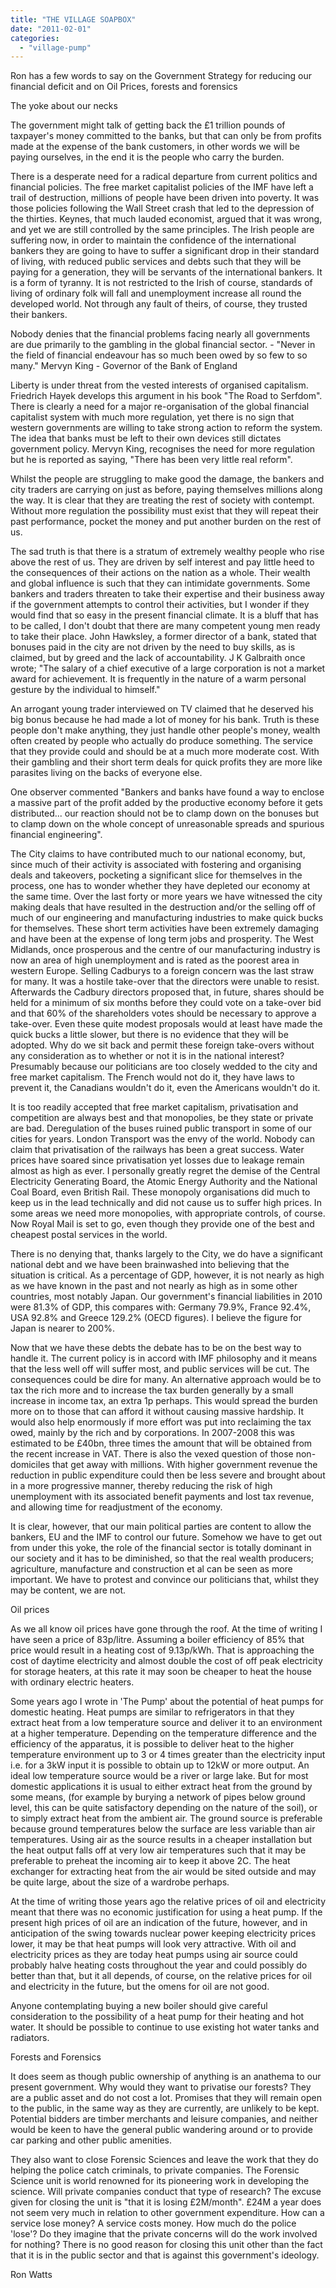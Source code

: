 ```yaml
---
title: "THE VILLAGE SOAPBOX"
date: "2011-02-01"
categories: 
  - "village-pump"
---
```


Ron has a few words to say on the Government Strategy for reducing our financial deficit and on Oil Prices, forests and forensics

The yoke about our necks

The government might talk of getting back the £1 trillion pounds of taxpayer's money committed to the banks, but that can only be from profits made at the expense of the bank customers, in other words we will be paying ourselves, in the end it is the people who carry the burden.

There is a desperate need for a radical departure from current politics and financial policies. The free market capitalist policies of the IMF have left a trail of destruction, millions of people have been driven into poverty. It was those policies following the Wall Street crash that led to the depression of the thirties. Keynes, that much lauded economist, argued that it was wrong, and yet we are still controlled by the same principles. The Irish people are suffering now, in order to maintain the confidence of the international bankers they are going to have to suffer a significant drop in their standard of living, with reduced public services and debts such that they will be paying for a generation, they will be servants of the international bankers. It is a form of tyranny. It is not restricted to the Irish of course, standards of living of ordinary folk will fall and unemployment increase all round the developed world. Not through any fault of theirs, of course, they trusted their bankers.

Nobody denies that the financial problems facing nearly all governments are due primarily to the gambling in the global financial sector. - "Never in the field of financial endeavour has so much been owed by so few to so many." Mervyn King - Governor of the Bank of England

Liberty is under threat from the vested interests of organised capitalism. Friedrich Hayek develops this argument in his book "The Road to Serfdom". There is clearly a need for a major re-organisation of the global financial capitalist system with much more regulation, yet there is no sign that western governments are willing to take strong action to reform the system. The idea that banks must be left to their own devices still dictates government policy. Mervyn King, recognises the need for more regulation but he is reported as saying, "There has been very little real reform".

Whilst the people are struggling to make good the damage, the bankers and city traders are carrying on just as before, paying themselves millions along the way. It is clear that they are treating the rest of society with contempt. Without more regulation the possibility must exist that they will repeat their past performance, pocket the money and put another burden on the rest of us.

The sad truth is that there is a stratum of extremely wealthy people who rise above the rest of us. They are driven by self interest and pay little heed to the consequences of their actions on the nation as a whole. Their wealth and global influence is such that they can intimidate governments. Some bankers and traders threaten to take their expertise and their business away if the government attempts to control their activities, but I wonder if they would find that so easy in the present financial climate. It is a bluff that has to be called, I don't doubt that there are many competent young men ready to take their place. John Hawksley, a former director of a bank, stated that bonuses paid in the city are not driven by the need to buy skills, as is claimed, but by greed and the lack of accountability. J K Galbraith once wrote; "The salary of a chief executive of a large corporation is not a market award for achievement. It is frequently in the nature of a warm personal gesture by the individual to himself."

An arrogant young trader interviewed on TV claimed that he deserved his big bonus because he had made a lot of money for his bank. Truth is these people don't make anything, they just handle other people's money, wealth often created by people who actually do produce something. The service that they provide could and should be at a much more moderate cost. With their gambling and their short term deals for quick profits they are more like parasites living on the backs of everyone else.

One observer commented "Bankers and banks have found a way to enclose a massive part of the profit added by the productive economy before it gets distributed... our reaction should not be to clamp down on the bonuses but to clamp down on the whole concept of unreasonable spreads and spurious financial engineering".

The City claims to have contributed much to our national economy, but, since much of their activity is associated with fostering and organising deals and takeovers, pocketing a significant slice for themselves in the process, one has to wonder whether they have depleted our economy at the same time. Over the last forty or more years we have witnessed the city making deals that have resulted in the destruction and/or the selling off of much of our engineering and manufacturing industries to make quick bucks for themselves. These short term activities have been extremely damaging and have been at the expense of long term jobs and prosperity. The West Midlands, once prosperous and the centre of our manufacturing industry is now an area of high unemployment and is rated as the poorest area in western Europe. Selling Cadburys to a foreign concern was the last straw for many. It was a hostile take-over that the directors were unable to resist. Afterwards the Cadbury directors proposed that, in future, shares should be held for a minimum of six months before they could vote on a take-over bid and that 60% of the shareholders votes should be necessary to approve a take-over. Even these quite modest proposals would at least have made the quick bucks a little slower, but there is no evidence that they will be adopted. Why do we sit back and permit these foreign take-overs without any consideration as to whether or not it is in the national interest? Presumably because our politicians are too closely wedded to the city and free market capitalism. The French would not do it, they have laws to prevent it, the Canadians wouldn't do it, even the Americans wouldn't do it.

It is too readily accepted that free market capitalism, privatisation and competition are always best and that monopolies, be they state or private are bad. Deregulation of the buses ruined public transport in some of our cities for years. London Transport was the envy of the world. Nobody can claim that privatisation of the railways has been a great success. Water prices have soared since privatisation yet losses due to leakage remain almost as high as ever. I personally greatly regret the demise of the Central Electricity Generating Board, the Atomic Energy Authority and the National Coal Board, even British Rail. These monopoly organisations did much to keep us in the lead technically and did not cause us to suffer high prices. In some areas we need more monopolies, with appropriate controls, of course. Now Royal Mail is set to go, even though they provide one of the best and cheapest postal services in the world.

There is no denying that, thanks largely to the City, we do have a significant national debt and we have been brainwashed into believing that the situation is critical. As a percentage of GDP, however, it is not nearly as high as we have known in the past and not nearly as high as in some other countries, most notably Japan. Our government's financial liabilities in 2010 were 81.3% of GDP, this compares with: Germany 79.9%, France 92.4%, USA 92.8% and Greece 129.2% (OECD figures). I believe the figure for Japan is nearer to 200%.

Now that we have these debts the debate has to be on the best way to handle it. The current policy is in accord with IMF philosophy and it means that the less well off will suffer most, and public services will be cut. The consequences could be dire for many. An alternative approach would be to tax the rich more and to increase the tax burden generally by a small increase in income tax, an extra 1p perhaps. This would spread the burden more on to those that can afford it without causing massive hardship. It would also help enormously if more effort was put into reclaiming the tax owed, mainly by the rich and by corporations. In 2007-2008 this was estimated to be £40bn, three times the amount that will be obtained from the recent increase in VAT. There is also the vexed question of those non-domiciles that get away with millions. With higher government revenue the reduction in public expenditure could then be less severe and brought about in a more progressive manner, thereby reducing the risk of high unemployment with its associated benefit payments and lost tax revenue, and allowing time for readjustment of the economy.

It is clear, however, that our main political parties are content to allow the bankers, EU and the IMF to control our future. Somehow we have to get out from under this yoke, the role of the financial sector is totally dominant in our society and it has to be diminished, so that the real wealth producers; agriculture, manufacture and construction et al can be seen as more important. We have to protest and convince our politicians that, whilst they may be content, we are not.

Oil prices

As we all know oil prices have gone through the roof. At the time of writing I have seen a price of 83p/litre. Assuming a boiler efficiency of 85% that price would result in a heating cost of 9.13p/kWh. That is approaching the cost of daytime electricity and almost double the cost of off peak electricity for storage heaters, at this rate it may soon be cheaper to heat the house with ordinary electric heaters.

Some years ago I wrote in 'The Pump' about the potential of heat pumps for domestic heating. Heat pumps are similar to refrigerators in that they extract heat from a low temperature source and deliver it to an environment at a higher temperature. Depending on the temperature difference and the efficiency of the apparatus, it is possible to deliver heat to the higher temperature environment up to 3 or 4 times greater than the electricity input i.e. for a 3kW input it is possible to obtain up to 12kW or more output. An ideal low temperature source would be a river or large lake. But for most domestic applications it is usual to either extract heat from the ground by some means, (for example by burying a network of pipes below ground level, this can be quite satisfactory depending on the nature of the soil), or to simply extract heat from the ambient air. The ground source is preferable because ground temperatures below the surface are less variable than air temperatures. Using air as the source results in a cheaper installation but the heat output falls off at very low air temperatures such that it may be preferable to preheat the incoming air to keep it above 2C. The heat exchanger for extracting heat from the air would be sited outside and may be quite large, about the size of a wardrobe perhaps.

At the time of writing those years ago the relative prices of oil and electricity meant that there was no economic justification for using a heat pump. If the present high prices of oil are an indication of the future, however, and in anticipation of the swing towards nuclear power keeping electricity prices lower, it may be that heat pumps will look very attractive. With oil and electricity prices as they are today heat pumps using air source could probably halve heating costs throughout the year and could possibly do better than that, but it all depends, of course, on the relative prices for oil and electricity in the future, but the omens for oil are not good.

Anyone contemplating buying a new boiler should give careful consideration to the possibility of a heat pump for their heating and hot water. It should be possible to continue to use existing hot water tanks and radiators.

Forests and Forensics

It does seem as though public ownership of anything is an anathema to our present government. Why would they want to privatise our forests? They are a public asset and do not cost a lot. Promises that they will remain open to the public, in the same way as they are currently, are unlikely to be kept. Potential bidders are timber merchants and leisure companies, and neither would be keen to have the general public wandering around or to provide car parking and other public amenities.

They also want to close Forensic Sciences and leave the work that they do helping the police catch criminals, to private companies. The Forensic Science unit is world renowned for its pioneering work in developing the science. Will private companies conduct that type of research? The excuse given for closing the unit is "that it is losing £2M/month". £24M a year does not seem very much in relation to other government expenditure. How can a service lose money? A service costs money. How much do the police 'lose'? Do they imagine that the private concerns will do the work involved for nothing? There is no good reason for closing this unit other than the fact that it is in the public sector and that is against this government's ideology.

Ron Watts
